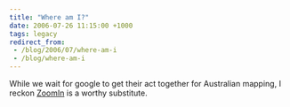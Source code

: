 ```yaml
---
title: "Where am I?"
date: 2006-07-26 11:15:00 +1000
tags: legacy
redirect_from:
 - /blog/2006/07/where-am-i
 - /blog/where-am-i
---
```


While we wait for google to get their act together for Australian mapping, I reckon <a href="http://zoomin.com.au">ZoomIn</a> is a worthy substitute.
